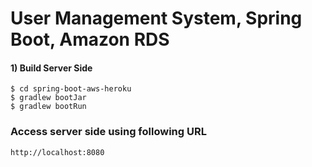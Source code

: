 # User Management System, Spring Boot, Amazon RDS

#### 1) Build Server Side

```
$ cd spring-boot-aws-heroku
$ gradlew bootJar
$ gradlew bootRun
```

### Access server side using following URL

```
http://localhost:8080
```

